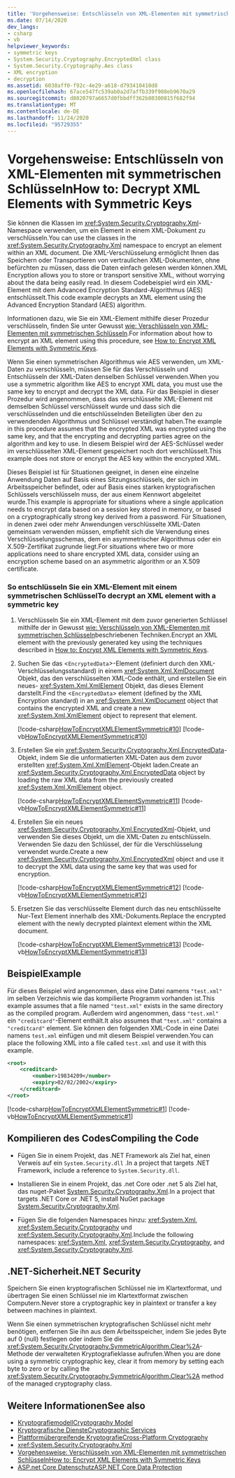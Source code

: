 ```yaml
---
title: 'Vorgehensweise: Entschlüsseln von XML-Elementen mit symmetrischen Schlüsseln'
ms.date: 07/14/2020
dev_langs:
- csharp
- vb
helpviewer_keywords:
- symmetric keys
- System.Security.Cryptography.EncryptedXml class
- System.Security.Cryptography.Aes class
- XML encryption
- decryption
ms.assetid: 6038aff0-f92c-4e29-a618-d793410410d8
ms.openlocfilehash: 67ace547fc539ab0a2d7affb339f908eb9670a29
ms.sourcegitcommit: d8020797a6657d0fbbdff362b80300815f682f94
ms.translationtype: MT
ms.contentlocale: de-DE
ms.lasthandoff: 11/24/2020
ms.locfileid: "95729355"
---
```

# <a name="how-to-decrypt-xml-elements-with-symmetric-keys"></a><span data-ttu-id="95c7f-102">Vorgehensweise: Entschlüsseln von XML-Elementen mit symmetrischen Schlüsseln</span><span class="sxs-lookup"><span data-stu-id="95c7f-102">How to: Decrypt XML Elements with Symmetric Keys</span></span>

<span data-ttu-id="95c7f-103">Sie können die Klassen im <xref:System.Security.Cryptography.Xml>-Namespace verwenden, um ein Element in einem XML-Dokument zu verschlüsseln.</span><span class="sxs-lookup"><span data-stu-id="95c7f-103">You can use the classes in the <xref:System.Security.Cryptography.Xml> namespace to encrypt an element within an XML document.</span></span>  <span data-ttu-id="95c7f-104">Die XML-Verschlüsselung ermöglicht Ihnen das Speichern oder Transportieren von vertraulichen XML-Dokumenten, ohne befürchten zu müssen, dass die Daten einfach gelesen werden können.</span><span class="sxs-lookup"><span data-stu-id="95c7f-104">XML Encryption allows you to store or transport sensitive XML, without worrying about the data being easily read.</span></span>  <span data-ttu-id="95c7f-105">In diesem Codebeispiel wird ein XML-Element mit dem Advanced Encryption Standard-Algorithmus (AES) entschlüsselt.</span><span class="sxs-lookup"><span data-stu-id="95c7f-105">This code example decrypts an XML element using the Advanced Encryption Standard (AES) algorithm.</span></span>
  
 <span data-ttu-id="95c7f-106">Informationen dazu, wie Sie ein XML-Element mithilfe dieser Prozedur verschlüsseln, finden Sie unter Gewusst [wie: Verschlüsseln von XML-Elementen mit symmetrischen Schlüsseln](how-to-encrypt-xml-elements-with-symmetric-keys.md).</span><span class="sxs-lookup"><span data-stu-id="95c7f-106">For information about how to encrypt an XML element using this procedure, see [How to: Encrypt XML Elements with Symmetric Keys](how-to-encrypt-xml-elements-with-symmetric-keys.md).</span></span>  
  
 <span data-ttu-id="95c7f-107">Wenn Sie einen symmetrischen Algorithmus wie AES verwenden, um XML-Daten zu verschlüsseln, müssen Sie für das Verschlüsseln und Entschlüsseln der XML-Daten denselben Schlüssel verwenden.</span><span class="sxs-lookup"><span data-stu-id="95c7f-107">When you use a symmetric algorithm like AES to encrypt XML data, you must use the same key to encrypt and decrypt the XML data.</span></span>  <span data-ttu-id="95c7f-108">Für das Beispiel in dieser Prozedur wird angenommen, dass das verschlüsselte XML-Element mit demselben Schlüssel verschlüsselt wurde und dass sich die verschlüsselnden und die entschlüsselnden Beteiligten über den zu verwendenden Algorithmus und Schlüssel verständigt haben.</span><span class="sxs-lookup"><span data-stu-id="95c7f-108">The example in this procedure assumes that the encrypted XML was encrypted using the same key, and that the encrypting and decrypting parties agree on the algorithm and key to use.</span></span>  <span data-ttu-id="95c7f-109">In diesem Beispiel wird der AES-Schlüssel weder im verschlüsselten XML-Element gespeichert noch dort verschlüsselt.</span><span class="sxs-lookup"><span data-stu-id="95c7f-109">This example does not store or encrypt the AES key within the encrypted XML.</span></span>  
  
 <span data-ttu-id="95c7f-110">Dieses Beispiel ist für Situationen geeignet, in denen eine einzelne Anwendung Daten auf Basis eines Sitzungsschlüssels, der sich im Arbeitsspeicher befindet, oder auf Basis eines starken kryptografischen Schlüssels verschlüsseln muss, der aus einem Kennwort abgeleitet wurde.</span><span class="sxs-lookup"><span data-stu-id="95c7f-110">This example is appropriate for situations where a single application needs to encrypt data based on a session key stored in memory, or based on a cryptographically strong key derived from a password.</span></span>  <span data-ttu-id="95c7f-111">Für Situationen, in denen zwei oder mehr Anwendungen verschlüsselte XML-Daten gemeinsam verwenden müssen, empfiehlt sich die Verwendung eines Verschlüsselungsschemas, dem ein asymmetrischer Algorithmus oder ein X.509-Zertifikat zugrunde liegt.</span><span class="sxs-lookup"><span data-stu-id="95c7f-111">For situations where two or more applications need to share encrypted XML data, consider using an encryption scheme based on an asymmetric algorithm or an X.509 certificate.</span></span>  
  
### <a name="to-decrypt-an-xml-element-with-a-symmetric-key"></a><span data-ttu-id="95c7f-112">So entschlüsseln Sie ein XML-Element mit einem symmetrischen Schlüssel</span><span class="sxs-lookup"><span data-stu-id="95c7f-112">To decrypt an XML element with a symmetric key</span></span>  
  
1. <span data-ttu-id="95c7f-113">Verschlüsseln Sie ein XML-Element mit dem zuvor generierten Schlüssel mithilfe der in Gewusst [wie: Verschlüsseln von XML-Elementen mit symmetrischen Schlüsseln](how-to-encrypt-xml-elements-with-symmetric-keys.md)beschriebenen Techniken.</span><span class="sxs-lookup"><span data-stu-id="95c7f-113">Encrypt an XML element with the previously generated key using the techniques described in [How to: Encrypt XML Elements with Symmetric Keys](how-to-encrypt-xml-elements-with-symmetric-keys.md).</span></span>  
  
2. <span data-ttu-id="95c7f-114">Suchen Sie das <`EncryptedData`>-Element (definiert durch den XML-Verschlüsselungsstandard) in einem <xref:System.Xml.XmlDocument> Objekt, das den verschlüsselten XML-Code enthält, und erstellen Sie ein neues- <xref:System.Xml.XmlElement> Objekt, das dieses Element darstellt.</span><span class="sxs-lookup"><span data-stu-id="95c7f-114">Find the <`EncryptedData`> element (defined by the XML Encryption standard) in an <xref:System.Xml.XmlDocument> object that contains the encrypted XML and create a new <xref:System.Xml.XmlElement> object to represent that element.</span></span>  
  
     [!code-csharp[HowToEncryptXMLElementSymmetric#10](../../../samples/snippets/csharp/VS_Snippets_CLR/HowToEncryptXMLElementSymmetric/cs/sample.cs#10)]
     [!code-vb[HowToEncryptXMLElementSymmetric#10](../../../samples/snippets/visualbasic/VS_Snippets_CLR/HowToEncryptXMLElementSymmetric/vb/sample.vb#10)]  
  
3. <span data-ttu-id="95c7f-115">Erstellen Sie ein <xref:System.Security.Cryptography.Xml.EncryptedData>-Objekt, indem Sie die unformatierten XML-Daten aus dem zuvor erstellten <xref:System.Xml.XmlElement>-Objekt laden.</span><span class="sxs-lookup"><span data-stu-id="95c7f-115">Create an <xref:System.Security.Cryptography.Xml.EncryptedData> object by loading the raw XML data from the previously created <xref:System.Xml.XmlElement> object.</span></span>  
  
     [!code-csharp[HowToEncryptXMLElementSymmetric#11](../../../samples/snippets/csharp/VS_Snippets_CLR/HowToEncryptXMLElementSymmetric/cs/sample.cs#11)]
     [!code-vb[HowToEncryptXMLElementSymmetric#11](../../../samples/snippets/visualbasic/VS_Snippets_CLR/HowToEncryptXMLElementSymmetric/vb/sample.vb#11)]  
  
4. <span data-ttu-id="95c7f-116">Erstellen Sie ein neues <xref:System.Security.Cryptography.Xml.EncryptedXml>-Objekt, und verwenden Sie dieses Objekt, um die XML-Daten zu entschlüsseln. Verwenden Sie dazu den Schlüssel, der für die Verschlüsselung verwendet wurde.</span><span class="sxs-lookup"><span data-stu-id="95c7f-116">Create a new <xref:System.Security.Cryptography.Xml.EncryptedXml> object and use it to decrypt the XML data using the same key that was used for encryption.</span></span>  
  
     [!code-csharp[HowToEncryptXMLElementSymmetric#12](../../../samples/snippets/csharp/VS_Snippets_CLR/HowToEncryptXMLElementSymmetric/cs/sample.cs#12)]
     [!code-vb[HowToEncryptXMLElementSymmetric#12](../../../samples/snippets/visualbasic/VS_Snippets_CLR/HowToEncryptXMLElementSymmetric/vb/sample.vb#12)]  
  
5. <span data-ttu-id="95c7f-117">Ersetzen Sie das verschlüsselte Element durch das neu entschlüsselte Nur-Text Element innerhalb des XML-Dokuments.</span><span class="sxs-lookup"><span data-stu-id="95c7f-117">Replace the encrypted element with the newly decrypted plaintext element within the XML document.</span></span>  
  
     [!code-csharp[HowToEncryptXMLElementSymmetric#13](../../../samples/snippets/csharp/VS_Snippets_CLR/HowToEncryptXMLElementSymmetric/cs/sample.cs#13)]
     [!code-vb[HowToEncryptXMLElementSymmetric#13](../../../samples/snippets/visualbasic/VS_Snippets_CLR/HowToEncryptXMLElementSymmetric/vb/sample.vb#13)]  
  
## <a name="example"></a><span data-ttu-id="95c7f-118">Beispiel</span><span class="sxs-lookup"><span data-stu-id="95c7f-118">Example</span></span>  

 <span data-ttu-id="95c7f-119">Für dieses Beispiel wird angenommen, dass eine Datei namens `"test.xml"` im selben Verzeichnis wie das kompilierte Programm vorhanden ist.</span><span class="sxs-lookup"><span data-stu-id="95c7f-119">This example assumes that a file named `"test.xml"` exists in the same directory as the compiled program.</span></span>  <span data-ttu-id="95c7f-120">Außerdem wird angenommen, dass `"test.xml"` ein `"creditcard"`-Element enthält.</span><span class="sxs-lookup"><span data-stu-id="95c7f-120">It also assumes that `"test.xml"` contains a `"creditcard"` element.</span></span>  <span data-ttu-id="95c7f-121">Sie können den folgenden XML-Code in eine Datei namens `test.xml` einfügen und mit diesem Beispiel verwenden.</span><span class="sxs-lookup"><span data-stu-id="95c7f-121">You can place the following XML into a file called `test.xml` and use it with this example.</span></span>  
  
```xml  
<root>  
    <creditcard>  
        <number>19834209</number>  
        <expiry>02/02/2002</expiry>  
    </creditcard>  
</root>  
```  
  
 [!code-csharp[HowToEncryptXMLElementSymmetric#1](../../../samples/snippets/csharp/VS_Snippets_CLR/HowToEncryptXMLElementSymmetric/cs/sample.cs#1)]
 [!code-vb[HowToEncryptXMLElementSymmetric#1](../../../samples/snippets/visualbasic/VS_Snippets_CLR/HowToEncryptXMLElementSymmetric/vb/sample.vb#1)]  
  
## <a name="compiling-the-code"></a><span data-ttu-id="95c7f-122">Kompilieren des Codes</span><span class="sxs-lookup"><span data-stu-id="95c7f-122">Compiling the Code</span></span>  
  
- <span data-ttu-id="95c7f-123">Fügen Sie in einem Projekt, das .NET Framework als Ziel hat, einen Verweis auf ein `System.Security.dll` .</span><span class="sxs-lookup"><span data-stu-id="95c7f-123">In a project that targets .NET Framework, include a reference to `System.Security.dll`.</span></span>

- <span data-ttu-id="95c7f-124">Installieren Sie in einem Projekt, das .net Core oder .net 5 als Ziel hat, das nuget-Paket [System.Security.Cryptography.Xml](https://www.nuget.org/packages/System.Security.Cryptography.Xml).</span><span class="sxs-lookup"><span data-stu-id="95c7f-124">In a project that targets .NET Core or .NET 5, install NuGet package [System.Security.Cryptography.Xml](https://www.nuget.org/packages/System.Security.Cryptography.Xml).</span></span>
  
- <span data-ttu-id="95c7f-125">Fügen Sie die folgenden Namespaces hinzu: <xref:System.Xml>, <xref:System.Security.Cryptography> und <xref:System.Security.Cryptography.Xml>.</span><span class="sxs-lookup"><span data-stu-id="95c7f-125">Include the following namespaces: <xref:System.Xml>, <xref:System.Security.Cryptography>, and <xref:System.Security.Cryptography.Xml>.</span></span>  
  
## <a name="net-security"></a><span data-ttu-id="95c7f-126">.NET-Sicherheit</span><span class="sxs-lookup"><span data-stu-id="95c7f-126">.NET Security</span></span>
  
<span data-ttu-id="95c7f-127">Speichern Sie einen kryptografischen Schlüssel nie im Klartextformat, und übertragen Sie einen Schlüssel nie im Klartextformat zwischen Computern.</span><span class="sxs-lookup"><span data-stu-id="95c7f-127">Never store a cryptographic key in plaintext or transfer a key between machines in plaintext.</span></span>  
  
<span data-ttu-id="95c7f-128">Wenn Sie einen symmetrischen kryptografischen Schlüssel nicht mehr benötigen, entfernen Sie ihn aus dem Arbeitsspeicher, indem Sie jedes Byte auf 0 (null) festlegen oder indem Sie die <xref:System.Security.Cryptography.SymmetricAlgorithm.Clear%2A>-Methode der verwalteten Kryptografieklasse aufrufen.</span><span class="sxs-lookup"><span data-stu-id="95c7f-128">When you are done using a symmetric cryptographic key, clear it from memory by setting each byte to zero or by calling the <xref:System.Security.Cryptography.SymmetricAlgorithm.Clear%2A> method of the managed cryptography class.</span></span>  
  
## <a name="see-also"></a><span data-ttu-id="95c7f-129">Weitere Informationen</span><span class="sxs-lookup"><span data-stu-id="95c7f-129">See also</span></span>

- [<span data-ttu-id="95c7f-130">Kryptografiemodell</span><span class="sxs-lookup"><span data-stu-id="95c7f-130">Cryptography Model</span></span>](cryptography-model.md)
- [<span data-ttu-id="95c7f-131">Kryptografische Dienste</span><span class="sxs-lookup"><span data-stu-id="95c7f-131">Cryptographic Services</span></span>](cryptographic-services.md)
- [<span data-ttu-id="95c7f-132">Plattformübergreifende Kryptografie</span><span class="sxs-lookup"><span data-stu-id="95c7f-132">Cross-Platform Cryptography</span></span>](cross-platform-cryptography.md)
- <xref:System.Security.Cryptography.Xml>
- [<span data-ttu-id="95c7f-133">Vorgehensweise: Verschlüsseln von XML-Elementen mit symmetrischen Schlüsseln</span><span class="sxs-lookup"><span data-stu-id="95c7f-133">How to: Encrypt XML Elements with Symmetric Keys</span></span>](how-to-encrypt-xml-elements-with-symmetric-keys.md)
- [<span data-ttu-id="95c7f-134">ASP.net Core Datenschutz</span><span class="sxs-lookup"><span data-stu-id="95c7f-134">ASP.NET Core Data Protection</span></span>](/aspnet/core/security/data-protection/introduction)
